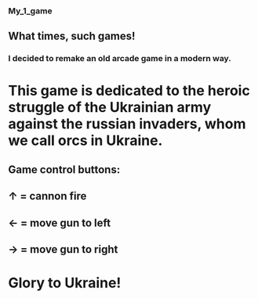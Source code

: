 ### My_1_game
## What times, such games!
### I decided to remake an old arcade game in a modern way.
# This game is dedicated to the heroic struggle of the Ukrainian army against the russian invaders, whom we call orcs in Ukraine.
## Game control buttons:
## ↑ = cannon fire
## ← = move gun to left
## → = move gun to right
# Glory to Ukraine!
